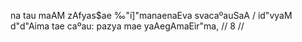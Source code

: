 na tau maAM zAfyas$ae ‰"í]"manaenaEva svacaºauSaA /
id"vyaM d"d"Aima tae caºau: pazya mae yaAegAmaEìr"ma, // 8 //